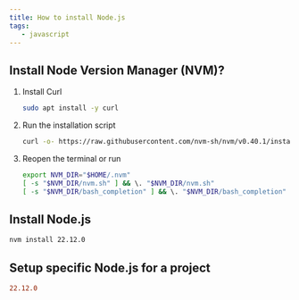 ```yaml
---
title: How to install Node.js
tags:
   - javascript
---
```


## Install Node Version Manager (NVM)?

<!-- steps -->
1. Install Curl
   ```bash
   sudo apt install -y curl
   ```
2. Run the installation script
   ```bash
   curl -o- https://raw.githubusercontent.com/nvm-sh/nvm/v0.40.1/install.sh | bash
   ```
3. Reopen the terminal or run
   ```bash
   export NVM_DIR="$HOME/.nvm"
   [ -s "$NVM_DIR/nvm.sh" ] && \. "$NVM_DIR/nvm.sh"
   [ -s "$NVM_DIR/bash_completion" ] && \. "$NVM_DIR/bash_completion"
   ```

## Install Node.js

```bash
nvm install 22.12.0
```

## Setup specific Node.js for a project

```ini title=".nvmrc"
22.12.0
```

